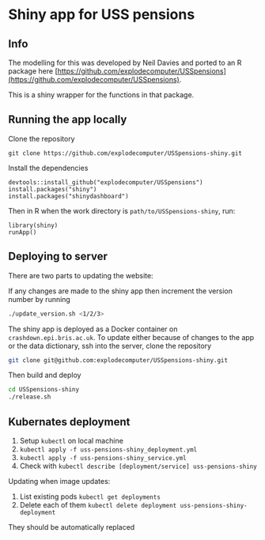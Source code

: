 # Shiny app for USS pensions

## Info

The modelling for this was developed by Neil Davies and ported to an R package here [https://github.com/explodecomputer/USSpensions](https://github.com/explodecomputer/USSpensions).

This is a shiny wrapper for the functions in that package.


## Running the app locally

Clone the repository

```
git clone https://github.com/explodecomputer/USSpensions-shiny.git
```

Install the dependencies

```
devtools::install_github("explodecomputer/USSpensions")
install.packages("shiny")
install.packages("shinydashboard")
```

Then in R when the work directory is `path/to/USSpensions-shiny`, run:

```
library(shiny)
runApp()
```

## Deploying to server

There are two parts to updating the website:

If any changes are made to the shiny app then increment the version number by running

```bash
./update_version.sh <1/2/3>
```

The shiny app is deployed as a Docker container on `crashdown.epi.bris.ac.uk`. To update either because of changes to the app or the data dictionary, ssh into the server, clone the repository

```bash
git clone git@github.com:explodecomputer/USSpensions-shiny.git
```

Then build and deploy

```bash
cd USSpensions-shiny
./release.sh
```

## Kubernates deployment

1. Setup `kubectl` on local machine
2. `kubectl apply -f uss-pensions-shiny_deployment.yml`
3. `kubectl apply -f uss-pensions-shiny_service.yml`
4. Check with `kubectl describe [deployment/service] uss-pensions-shiny`

Updating when image updates:

1. List existing pods `kubectl get deployments`
2. Delete each of them `kubectl delete deployment uss-pensions-shiny-deployment`

They should be automatically replaced
